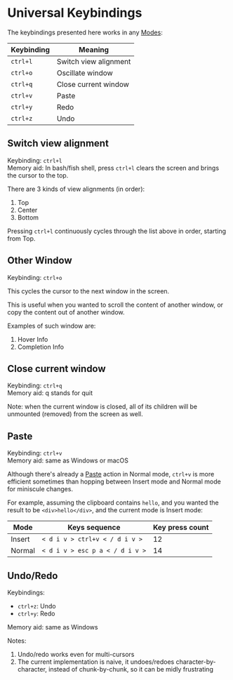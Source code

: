 # Universal Keybindings

The keybindings presented here works in any [Modes](./modes.md):

| Keybinding | Meaning               |
| ---------- | --------------------- |
| `ctrl+l`   | Switch view alignment |
| `ctrl+o`   | Oscillate window      |
| `ctrl+q`   | Close current window  |
| `ctrl+v`   | Paste                 |
| `ctrl+y`   | Redo                  |
| `ctrl+z`   | Undo                  |

## Switch view alignment

Keybinding: `ctrl+l`  
Memory aid: In bash/fish shell, press `ctrl+l` clears the screen and brings the cursor to the top.

There are 3 kinds of view alignments (in order):

1. Top
1. Center
1. Bottom

Pressing `ctrl+l` continuously cycles through the list above in order, starting from Top.

## Other Window

Keybinding: `ctrl+o`

This cycles the cursor to the next window in the screen.

This is useful when you wanted to scroll the content of another window, or copy the content out of another window.

Examples of such window are:

1. Hover Info
2. Completion Info

## Close current window

Keybinding: `ctrl+q`  
Memory aid: q stands for quit

Note: when the current window is closed, all of its children will be unmounted (removed) from the screen as well.

## Paste

Keybinding: `ctrl+v`  
Memory aid: same as Windows or macOS

Although there's already a [Paste](./normal-mode/actions/index.md#paste) action
in Normal mode, `ctrl+v` is more efficient sometimes than hopping between
Insert mode and Normal mode for miniscule changes.

For example, assuming the clipboard contains `hello`, and you wanted the result to be `<div>hello</div>`, and the current mode is Insert mode:

| Mode   | Keys sequence                   | Key press count |
| ------ | ------------------------------- | --------------- |
| Insert | `< d i v > ctrl+v < / d i v >`  | 12              |
| Normal | `< d i v > esc p a < / d i v >` | 14              |

## Undo/Redo

Keybindings:

- `ctrl+z`: Undo
- `ctrl+y`: Redo

Memory aid: same as Windows

Notes:

1. Undo/redo works even for multi-cursors
2. The current implementation is naive, it undoes/redoes character-by-character, instead of chunk-by-chunk, so it can be midly frustrating
